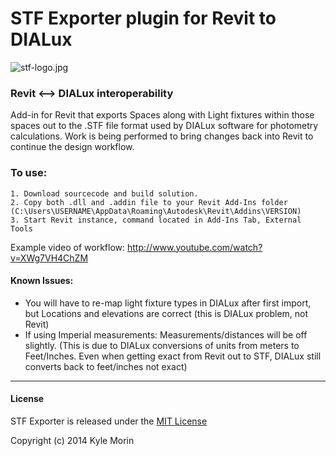 STF Exporter plugin for Revit to DIALux
========================================
![stf-logo.jpg](https://raw.github.com/kmorin/STF-Exporter/2015dev/STF%20Exporter2015/stf-logo.jpg)

### Revit <--> DIALux interoperability

Add-in for Revit that exports Spaces along with Light fixtures within those spaces out to the .STF file format used by DIALux software for photometry calculations. Work is being performed to bring changes back into Revit to continue the design workflow.

### To use: 
	1. Download sourcecode and build solution.
	2. Copy both .dll and .addin file to your Revit Add-Ins folder (C:\Users\USERNAME\AppData\Roaming\Autodesk\Revit\Addins\VERSION)
	3. Start Revit instance, command located in Add-Ins Tab, External Tools

Example video of workflow: http://www.youtube.com/watch?v=XWg7VH4ChZM

#### Known Issues:

- You will have to re-map light fixture types in DIALux after first import, but Locations and elevations are correct (this is DIALux problem, not Revit)
- If using Imperial measurements: Measurements/distances will be off slightly. (This is due to DIALux conversions of units from meters to Feet/Inches. Even when getting exact from Revit out to STF, DIALux still converts back to feet/inches not exact)

<hr>

#### License

STF Exporter is released under the [MIT License](http://opensource.org/licenses/MIT)

Copyright (c) 2014 Kyle Morin
